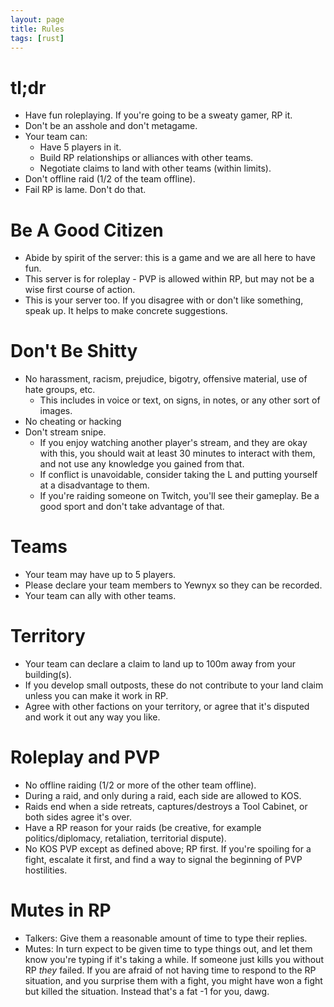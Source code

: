 ```yaml
---
layout: page
title: Rules
tags: [rust]
---
```

# tl;dr

* Have fun roleplaying. If you're going to be a sweaty gamer, RP it.
* Don't be an asshole and don't metagame.
* Your team can:
  * Have 5 players in it. 
  * Build RP relationships or alliances with other teams.
  * Negotiate claims to land with other teams (within limits).
* Don't offline raid (1/2 of the team offline).
* Fail RP is lame. Don't do that.

<!--more-->

# Be A Good Citizen

* Abide by spirit of the server: this is a game and we are all here to have fun. 
* This server is for roleplay - PVP is allowed within RP, but may not be a wise first course of action.
* This is your server too. If you disagree with or don't like something, speak up. It helps to make concrete suggestions.

# Don't Be Shitty

* No harassment, racism, prejudice, bigotry, offensive material, use of hate groups, etc.
  * This includes in voice or text, on signs, in notes, or any other sort of images.
* No cheating or hacking
* Don't stream snipe.
  * If you enjoy watching another player's stream, and they are okay with this, you should wait at least 30 minutes to interact with them, and not use any knowledge you gained from that.
  * If conflict is unavoidable, consider taking the L and putting yourself at a disadvantage to them.
  * If you're raiding someone on Twitch, you'll see their gameplay. Be a good sport and don't take advantage of that.

# Teams

* Your team may have up to 5 players.
* Please declare your team members to Yewnyx so they can be recorded.
* Your team can ally with other teams.

# Territory

* Your team can declare a claim to land up to 100m away from your building(s).
* If you develop small outposts, these do not contribute to your land claim unless you can make it work in RP.
* Agree with other factions on your territory, or agree that it's disputed and work it out any way you like.

# Roleplay and PVP

* No offline raiding (1/2 or more of the other team offline). 
* During a raid, and only during a raid, each side are allowed to KOS.
* Raids end when a side retreats, captures/destroys a Tool Cabinet, or both sides agree it's over.
* Have a RP reason for your raids (be creative, for example politics/diplomacy, retaliation, territorial dispute).
* No KOS PVP except as defined above; RP first. If you're spoiling for a fight, escalate it first, and find a way to signal the beginning of PVP hostilities.

# Mutes in RP

* Talkers: Give them a reasonable amount of time to type their replies.
* Mutes: In turn expect to be given time to type things out, and let them know you're typing if it's taking a while. If someone just kills you without RP *they* failed. If you are afraid of not having time to respond to the RP situation, and you surprise them with a fight, you might have won a fight but killed the situation. Instead that's a fat -1 for you, dawg.